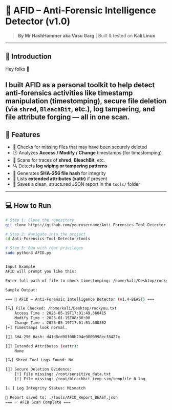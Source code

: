 # 🧪 AFID – Anti-Forensic Intelligence Detector (v1.0)

> **By Mr HashHammer aka Vasu Garg** | Built & tested on **Kali Linux**

---

## 🚀 Introduction

Hey folks 👋

I built **AFID** as a personal toolkit to help detect **anti-forensics activities** like timestamp manipulation (timestomping), secure file deletion (via `shred`, `BleachBit`, etc.), log tampering, and file attribute forging — all in one scan.
---

## 🔧 Features

- 📁 Checks for missing files that may have been securely deleted
- 🕒 Analyzes **Access / Modify / Change** timestamps (for timestomping)
- 📜 Scans for traces of **shred**, **BleachBit**, etc.
- 🔍 Detects **log wiping or tampering patterns**
- 🔐 Generates **SHA-256 file hash** for integrity
- 🧷 Lists **extended attributes (xattr)** if present
- 📁 Saves a clean, structured JSON report in the `tools/` folder

---

## 💻 How to Run

```bash
# Step 1: Clone the repository
git clone https://github.com/yourusername/Anti-Forensics-Tool-Detector.git

# Step 2: Navigate into the project
cd Anti-Forensics-Tool-Detector/tools

# Step 3: Run with root privileges
sudo python3 AFID.py


Input Example
AFID will prompt you like this:

Enter full path of file to check timestomping: /home/kali/Desktop/rockyou.txt

Sample Output:

=== 🧪 AFID – Anti-Forensic Intelligence Detector (v1.4-BEAST) ===

[🔍] File Checked: /home/kali/Desktop/rockyou.txt
    Access Time : 2025-05-19T17:01:49.360415
    Modify Time : 2023-01-15T08:30:00
    Change Time : 2025-05-19T17:01:51.600362
[+] Timestamps look normal.

[🔐] SHA-256 Hash: d41d8cd98f00b204e9800998ecf8427e

[📌] Extended Attributes (xattr):
    None

[🔍] Shred Tool Logs Found: No

[🚫] Secure Deletion Evidence:
    [!] File missing: /root/sensitive_data.txt
    [!] File missing: /root/bleachbit_temp_sim/tempfile_0.log

[⚠️ ] Log Integrity Status: Mismatch

📁 Report saved to: ./tools/AFID_Report_BEAST.json
=== ✅ AFID Scan Complete ===

